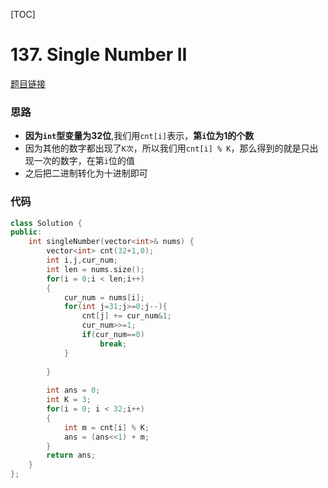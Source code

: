 [TOC]
# 137. Single Number II
[题目链接](https://leetcode.com/problems/single-number-ii/)

### 思路
* **因为`int`型变量为32位**,我们用`cnt[i]`表示，**第`i`位为1的个数**
* 因为其他的数字都出现了`K次`，所以我们用`cnt[i] % K`，那么得到的就是只出现一次的数字，在第`i`位的值
* 之后把二进制转化为十进制即可

### 代码

```cpp
class Solution {
public:
    int singleNumber(vector<int>& nums) {
        vector<int> cnt(32+1,0);
        int i,j,cur_num;
        int len = nums.size();
        for(i = 0;i < len;i++)
        {
            cur_num = nums[i];
            for(int j=31;j>=0;j--){
                cnt[j] += cur_num&1;
                cur_num>>=1;
                if(cur_num==0)
                    break;
            }
            
        }
        
        int ans = 0;
        int K = 3;
        for(i = 0; i < 32;i++)
        {
            int m = cnt[i] % K;
            ans = (ans<<1) + m;
        }
        return ans;
    }
};
```

